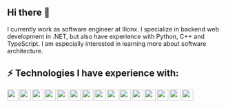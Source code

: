 ## Hi there 👋

I currently work as software engineer at Ilionx. I specialize in backend web development in .NET, but also have experience with Python, C++ and TypeScript. I am especially interested in learning more about software architecture.


## ⚡ Technologies I have experience with:

<img align="left" width="26px" src="https://cdn.jsdelivr.net/gh/devicons/devicon@latest/icons/csharp/csharp-original.svg" />
<img align="left" width="26px" src="https://cdn.jsdelivr.net/gh/devicons/devicon@latest/icons/cplusplus/cplusplus-original.svg" />
<img align="left" width="26px" src="https://cdn.jsdelivr.net/gh/devicons/devicon@latest/icons/python/python-original.svg" />
<img align="left" width="26px" src="https://cdn.jsdelivr.net/gh/devicons/devicon@latest/icons/typescript/typescript-original.svg" />
<img align="left" width="26px" src="https://cdn.jsdelivr.net/gh/devicons/devicon@latest/icons/azure/azure-original.svg" />               
<img align="left" width="26px" src="https://cdn.jsdelivr.net/gh/devicons/devicon@latest/icons/git/git-original.svg" />
<img align="left" width="26px" src="https://cdn.jsdelivr.net/gh/devicons/devicon@latest/icons/docker/docker-original.svg" />
<img align="left" width="26px" src="https://cdn.jsdelivr.net/gh/devicons/devicon@latest/icons/kubernetes/kubernetes-original.svg" />
<img align="left" width="26px" src="https://cdn.jsdelivr.net/gh/devicons/devicon@latest/icons/cosmosdb/cosmosdb-original.svg" />
<img align="left" width="26px" src="https://cdn.jsdelivr.net/gh/devicons/devicon@latest/icons/mongodb/mongodb-original.svg" />
<img align="left" width="26px" src="https://cdn.jsdelivr.net/gh/devicons/devicon@latest/icons/azuresqldatabase/azuresqldatabase-original.svg" />         
<img align="left" width="26px" src="https://cdn.jsdelivr.net/gh/devicons/devicon@latest/icons/unity/unity-original.svg" />
<img align="left" width="26px" src="https://cdn.jsdelivr.net/gh/devicons/devicon@latest/icons/vscode/vscode-original.svg" />
<img align="left" width="26px" src="https://cdn.jsdelivr.net/gh/devicons/devicon@latest/icons/visualstudio/visualstudio-original.svg" />
<img align="left" width="26px" src="https://cdn.jsdelivr.net/gh/devicons/devicon@latest/icons/postman/postman-original.svg" />

<!--
**LRozeboom/LRozeboom** is a ✨ _special_ ✨ repository because its `README.md` (this file) appears on your GitHub profile.

Here are some ideas to get you started:

- 🔭 I’m currently working on ...
- 🌱 I’m currently learning ...
- 👯 I’m looking to collaborate on ...
- 🤔 I’m looking for help with ...
- 💬 Ask me about ...
- 📫 How to reach me: ...
- 😄 Pronouns: ...
- ⚡ Fun fact: ...
-->
